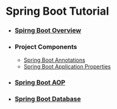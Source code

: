 # Spring Boot Tutorial
  - ### [Spirng Boot Overview](Spring_Boot_Overview/README.md)
  - ### Project Components
    - [Spring Boot Annotations](2_Project_Components/Spring_Boot_Annotation/README.md)
    - [Spring Boot Application Properties](2_Project_Components/Spring_Boot_Application_Property/README.md)
  - ### [Spring Boot AOP](3_Spring_Boot_AOP/README.md)
  - ### [Spring Boot Database](3_Spring_Boot_Database/README.md)
